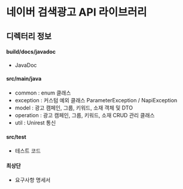 # 네이버 검색광고 API 라이브러리
## 디렉터리 정보
#### build/docs/javadoc
- JavaDoc

#### src/main/java
- common : enum 클래스
- exception : 커스텀 예외 클래스 ParameterException / NapiException
- model : 광고 캠페인, 그룹, 키워드, 소재 객체 및 DTO
- operation : 광고 캠페인, 그룹, 키워드, 소재 CRUD 관리 클래스
- util : Unirest 통신

#### src/test
- 테스트 코드

#### 최상단
- 요구사항 명세서
  
  
